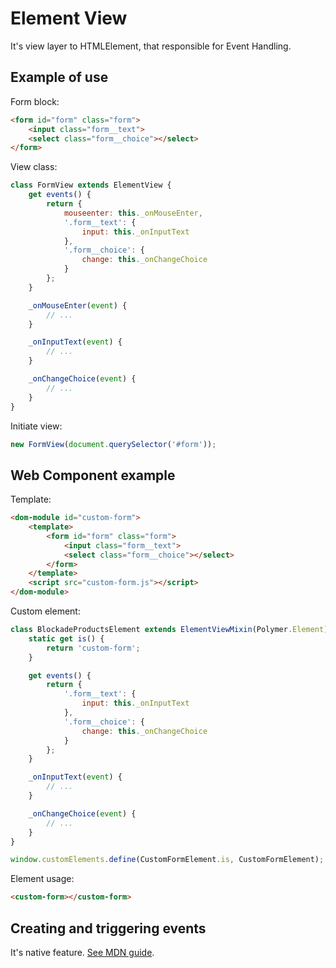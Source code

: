 # Element View

It's view layer to HTMLElement, that responsible for Event Handling.

## Example of use

Form block:

```html
<form id="form" class="form">
    <input class="form__text">
    <select class="form__choice"></select>
</form>
```

View class:

```javascript
class FormView extends ElementView {
    get events() {
        return {
            mouseenter: this._onMouseEnter,
            '.form__text': {
                input: this._onInputText
            },
            '.form__choice': {
                change: this._onChangeChoice
            }
        };
    }

    _onMouseEnter(event) {
        // ...
    }

    _onInputText(event) {
        // ...
    }

    _onChangeChoice(event) {
        // ...
    }
}
```

Initiate view:

```javascript
new FormView(document.querySelector('#form'));
```

## Web Component example

Template:

```html
<dom-module id="custom-form">
    <template>
        <form id="form" class="form">
            <input class="form__text">
            <select class="form__choice"></select>
        </form>
    </template>
    <script src="custom-form.js"></script>
</dom-module>
```

Custom element:

```javascript
class BlockadeProductsElement extends ElementViewMixin(Polymer.Element) {
    static get is() {
        return 'custom-form';
    }

    get events() {
        return {
            '.form__text': {
                input: this._onInputText
            },
            '.form__choice': {
                change: this._onChangeChoice
            }
        };
    }

    _onInputText(event) {
        // ...
    }

    _onChangeChoice(event) {
        // ...
    }
}

window.customElements.define(CustomFormElement.is, CustomFormElement);
```

Element usage:

```html
<custom-form></custom-form>
```

## Creating and triggering events

It's native feature. [See MDN guide](https://developer.mozilla.org/en-US/docs/Web/Guide/Events/Creating_and_triggering_events).
